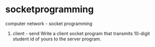 # socketprogramming
computer network - socket programming

1. client - send
Write a client socket program that transmits 10-digit student id of yours to the server program.
